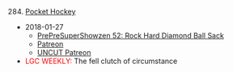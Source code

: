 284. [Pocket Hockey](https://linuxgamecast.com/2018/01/linuxgamecast-weekly-284-pocket-hockey/)
   * 2018-01-27
      * [PrePreSuperShowzen 52: Rock Hard Diamond Ball Sack](https://www.patreon.com/posts/prepresupershowz-16652928)
      * [Patreon](https://www.patreon.com/posts/linuxgamecast-16655231)
      * [UNCUT Patreon](https://www.patreon.com/posts/l-g-c-weekly-16652835)
   * <span style="color:red">LGC WEEKLY:</span> The fell clutch of circumstance
